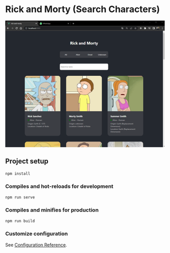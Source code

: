 # Rick and Morty (Search Characters)

[<img src="/src/assets/print-rick-and-morty.png" alt="Image Rick and Morty app">](https://rick-and-morty-gamma-five.vercel.app/)


## Project setup
```
npm install
```

### Compiles and hot-reloads for development
```
npm run serve
```

### Compiles and minifies for production
```
npm run build
```

### Customize configuration
See [Configuration Reference](https://cli.vuejs.org/config/).
